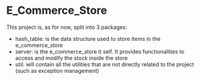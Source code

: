 # E_Commerce_Store

This project is, as for now, split into 3 packages:

  - hash_table: is the data structure used to store items in the e_commerce_store
  - server: is the e_commerce_store it self. It provides functionalities to access and modify the stock inside the store
  - util: will contain all the utilities that are not directly related to the project (such as exception management)
  
 
